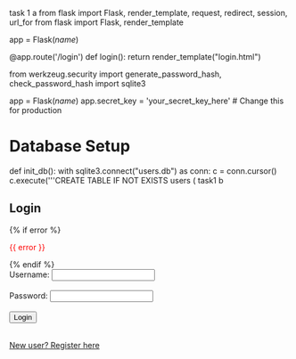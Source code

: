 task 1 a
from flask import Flask, render_template, request, redirect, session, url_for
from flask import Flask, render_template

app = Flask(_name_)

@app.route('/login')
def login():
    return render_template("login.html")

from werkzeug.security import generate_password_hash, check_password_hash
import sqlite3

app = Flask(_name_)
app.secret_key = 'your_secret_key_here'  # Change this for production

# Database Setup
def init_db():
    with sqlite3.connect("users.db") as conn:
        c = conn.cursor()
        c.execute('''CREATE TABLE IF NOT EXISTS users (
task1 b
<!DOCTYPE html>
<html>
<head>
    <title>Login</title>
</head>
<body>
    <h2>Login</h2>
    {% if error %}
        <p style="color:red;">{{ error }}</p>
    {% endif %}
    <form method="POST">
        Username: <input type="text" name="username" required><br><br>
        Password: <input type="password" name="password" required><br><br>
        <input type="submit" value="Login">
    </form>
    <br>
    <a href="/register">New user? Register here</a>
</body>
</html>
